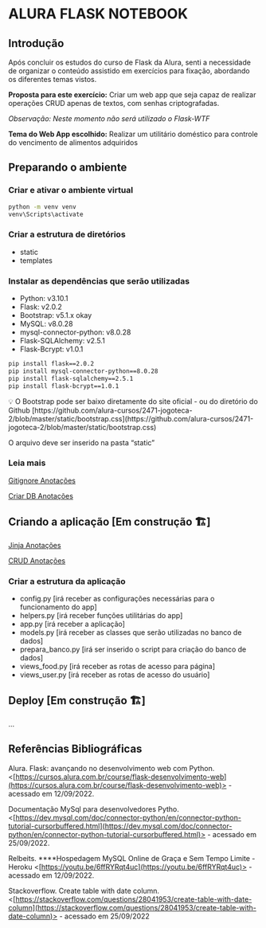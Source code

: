 # ALURA FLASK NOTEBOOK

## Introdução

Após concluir os estudos do curso de Flask da Alura, senti a necessidade de organizar o conteúdo assistido em exercícios para fixação, abordando os diferentes temas vistos.

**Proposta para este exercício:** Criar um web app que seja capaz de realizar operações CRUD apenas de textos, com senhas criptografadas.

*Observação: Neste momento não será utilizado o Flask-WTF*

**Tema do Web App escolhido:** Realizar um utilitário doméstico para controle do vencimento de alimentos adquiridos 

## Preparando o ambiente

### Criar e ativar o ambiente virtual

```bash
python -m venv venv
venv\Scripts\activate
```

### Criar a estrutura de diretórios

- static
- templates

### Instalar as dependências que serão utilizadas

- Python: v3.10.1
- Flask: v2.0.2
- Bootstrap: v5.1.x okay
- MySQL: v8.0.28
- mysql-connector-python: v8.0.28
- Flask-SQLAlchemy: v2.5.1
- Flask-Bcrypt: v1.0.1

```bash
pip install flask==2.0.2
pip install mysql-connector-python==8.0.28
pip install flask-sqlalchemy==2.5.1
pip install flask-bcrypt==1.0.1
```

<aside>
💡 O Bootstrap pode ser baixo diretamente do site oficial - ou do diretório do Github [https://github.com/alura-cursos/2471-jogoteca-2/blob/master/static/bootstrap.css](https://github.com/alura-cursos/2471-jogoteca-2/blob/master/static/bootstrap.css) 

O arquivo deve ser inserido na pasta “static”

</aside>

### Leia mais

[Gitignore Anotações]('/../docs/gitignore_anotacoes.md')

[Criar DB Anotações]('/../docs/criar_db_anotacoes.md)

## Criando a aplicação [Em construção 🏗️]

[Jinja Anotações]('/../docs/jinja_anotacoes.md')

[CRUD Anotações]('/../docs/crud_anotacoes.md)

### Criar a estrutura da aplicação

- config.py [irá receber as configurações necessárias para o funcionamento do app]
- helpers.py [irá receber funções utilitárias do app]
- app.py [irá receber a aplicação]
- models.py [irá receber as classes que serão utilizadas no banco de dados]
- prepara_banco.py [irá ser inserido o script para criação do banco de dados]
- views_food.py [irá receber as rotas de acesso para página]
- views_user.py [irá receber as rotas de acesso do usuário]

## Deploy [Em construção 🏗️]

…

## Referências Bibliográficas

Alura. Flask: avançando no desenvolvimento web com Python. <[https://cursos.alura.com.br/course/flask-desenvolvimento-web](https://cursos.alura.com.br/course/flask-desenvolvimento-web)> - acessado em 12/09/2022.

Documentação MySql para desenvolvedores Pytho. <[https://dev.mysql.com/doc/connector-python/en/connector-python-tutorial-cursorbuffered.html](https://dev.mysql.com/doc/connector-python/en/connector-python-tutorial-cursorbuffered.html)> - acessado em 25/09/2022. 

Relbeits. ****Hospedagem MySQL Online de Graça e Sem Tempo Limite - Heroku <[https://youtu.be/6ffRYRqt4uc](https://youtu.be/6ffRYRqt4uc)> - acessado em 12/09/2022.

Stackoverflow. Create table with date column. <[https://stackoverflow.com/questions/28041953/create-table-with-date-column](https://stackoverflow.com/questions/28041953/create-table-with-date-column)> - acessado em 25/09/2022